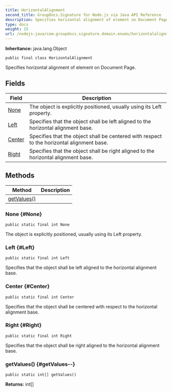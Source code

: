 ```yaml
---
title: HorizontalAlignment
second_title: GroupDocs.Signature for Node.js via Java API Reference
description: Specifies horizontal alignment of element on Document Page.
type: docs
weight: 15
url: /nodejs-java/com.groupdocs.signature.domain.enums/horizontalalignment/
---
```

**Inheritance:**
java.lang.Object
```
public final class HorizontalAlignment
```

Specifies horizontal alignment of element on Document Page.
## Fields

| Field | Description |
| --- | --- |
| [None](#None) | The object is explicitly positioned, usually using its Left property. |
| [Left](#Left) | Specifies that the object shall be left aligned to the horizontal alignment base. |
| [Center](#Center) | Specifies that the object shall be centered with respect to the horizontal alignment base. |
| [Right](#Right) | Specifies that the object shall be right aligned to the horizontal alignment base. |
## Methods

| Method | Description |
| --- | --- |
| [getValues()](#getValues--) |  |
### None {#None}
```
public static final int None
```


The object is explicitly positioned, usually using its Left property.

### Left {#Left}
```
public static final int Left
```


Specifies that the object shall be left aligned to the horizontal alignment base.

### Center {#Center}
```
public static final int Center
```


Specifies that the object shall be centered with respect to the horizontal alignment base.

### Right {#Right}
```
public static final int Right
```


Specifies that the object shall be right aligned to the horizontal alignment base.

### getValues() {#getValues--}
```
public static int[] getValues()
```




**Returns:**
int[]

